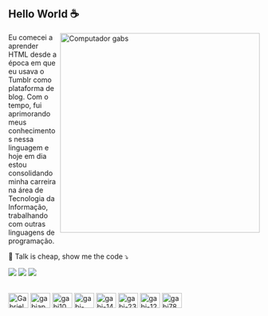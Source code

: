 

<h2>Hello World ☕</h2>



<img src="https://raw.githubusercontent.com/iuricode/iuricode/main/logo.svg" min-width="400px" max-width="400px" width="400px" align="right" alt="Computador gabs">



<p align="left"> 
  Eu comecei a aprender HTML desde a época em que eu usava o Tumblr como plataforma de blog. Com o tempo, fui aprimorando meus conhecimentos nessa linguagem e hoje em dia estou consolidando minha carreira na área de Tecnologia da Informação, trabalhando com outras linguagens de programação.
</p>


<p align="left">
  💌 Talk is cheap, show me the code ⤵️
</p>


<p align="left">
  <a href="#" alt="Gmail">
  <img src="https://img.shields.io/badge/-Gmail-FF0000?style=flat-square&labelColor=FF0000&logo=gmail&logoColor=white&link=leonismo097@gmail.com"/></a>

  <a href="#" alt="Linkedin">
  <img src="https://img.shields.io/badge/-Linkedin-0e76a8?style=flat-square&logo=Linkedin&logoColor=white&link=https://www.linkedin.com/in/gabrielaleonel/"/></a>

  <a href="#" alt="Instagram">
  <img src="https://img.shields.io/badge/-Instagram-DF0174?style=flat-square&labelColor=DF0174&logo=instagram&logoColor=white&link=https://www.instagram.com/pavaliek"/></a>
</p>  




<div style="display: inline_block"><br>
  <img align="center" alt="GabrielaAtom" height="30" width="40" src="https://cdn.jsdelivr.net/gh/devicons/devicon/icons/atom/atom-original.svg">
  <img align="center" alt="gabiap2" height="30" width="40" src="https://cdn.jsdelivr.net/gh/devicons/devicon/icons/c/c-line.svg">
  <img align="center" alt="gabi10" height="30" width="40" src="https://cdn.jsdelivr.net/gh/devicons/devicon/icons/canva/canva-original.svg">
  <img align="center" alt="gabi-43" height="30" width="40" src="https://cdn.jsdelivr.net/gh/devicons/devicon/icons/cplusplus/cplusplus-line.svg">
  <img align="center" alt="gabi-14" height="30" width="40" src="https://cdn.jsdelivr.net/gh/devicons/devicon/icons/css3/css3-plain-wordmark.svg">
  <img align="center" alt="gabi-23" height="30" width="40" src="https://cdn.jsdelivr.net/gh/devicons/devicon/icons/html5/html5-plain-wordmark.svg">
  <img align="center" alt="gabi-12" height="30" width="40" src="https://cdn.jsdelivr.net/gh/devicons/devicon/icons/oracle/oracle-original.svg">
   <img align="center" alt="gabi78" height="30" width="40" src="https://cdn.jsdelivr.net/gh/devicons/devicon/icons/python/python-plain.svg"> 
  
</div>



